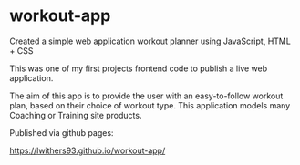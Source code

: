 # workout-app
Created a simple web application workout planner using JavaScript, HTML + CSS

This was one of my first projects frontend code to publish a live web application. 

The aim of this app is to provide the user with an easy-to-follow workout plan, based on their choice of workout type. This application models many Coaching or Training site products.

Published via github pages:

https://lwithers93.github.io/workout-app/
